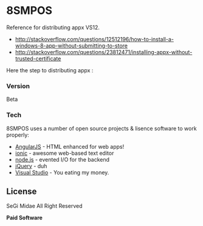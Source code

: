 # 8SMPOS

Reference for distributing appx VS12. 

  - http://stackoverflow.com/questions/12512196/how-to-install-a-windows-8-app-without-submitting-to-store
  - http://stackoverflow.com/questions/23812471/installing-appx-without-trusted-certificate

Here the step to distributing appx :


### Version
Beta

### Tech

8SMPOS uses a number of open source projects & lisence software to work properly:

* [AngularJS] - HTML enhanced for web apps!
* [ionic] - awesome web-based text editor
* [node.js] - evented I/O for the backend
* [jQuery] - duh
* [Visual Studio] - You eating my money.

License
----

SeGi Midae All Right Reserved


**Paid Software**

[ionic]:http://ionicframework.com/
[node.js]:http://nodejs.org
[jQuery]:http://jquery.com
[AngularJS]:http://angularjs.org
[Visual Studio]:http://www.visualstudio.com/
